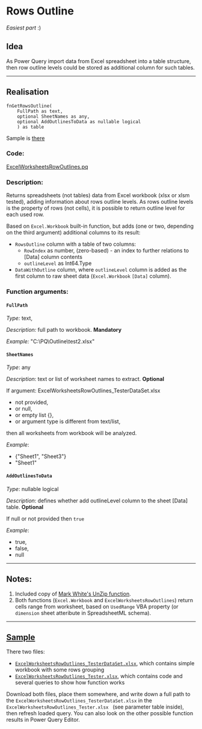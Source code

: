 # Rows Outline

*Easiest part* :)

## Idea

As Power Query import data from Excel spreadsheet into a table structure, then row outline levels could be stored as additional column for such tables.

***

## Realisation

    fnGetRowsOutline(
        FullPath as text, 
        optional SheetNames as any, 
        optional AddOutlinesToData as nullable logical
        ) as table

Sample is [there](#sample)

### Code:
[ExcelWorksheetsRowOutlines.pq](../RowsOutline/ExcelWorksheetsRowOutlines.pq)

### Description:

Returns spreadsheets (not tables) data from Excel workbook (xlsx or xlsm tested), adding information about rows outline levels.
As rows outline levels is the property of rows (not cells), it is possible to return outline level for each used row.

Based on `Excel.Workbook` built-in function, but adds (one or two, depending on the third argument) additional columns to its result:

* `RowsOutline` column with a table of two columns: 
    * `RowIndex` as number, (zero-based) - an index to further relations to [Data] column contents
    * `outlineLevel` as Int64.Type
* `DataWithOutline` column, where `outlineLevel` column is added as the first column to raw sheet data (`Excel.Workbook` `[Data]` column).

### Function arguments:

#### `FullPath`

*Type:* text,

*Description:* full path to workbook. **Mandatory**

*Example:* "C:\PQ\Outline\test2.xlsx"
  
#### `SheetNames`

*Type*: any
   
*Description*: text or list of worksheet names to extract. **Optional**
   
   If argument: ExcelWorksheetsRowOutlines_TesterDataSet.xlsx 
   
   - not provided,
   - or null,
   - or empty list {}, 
   - or argument type is different from text/list, 

then all worksheets from workbook will be analyzed.
    
*Example*: 
* {"Sheet1", "Sheet3"}
* "Sheet1"


#### `AddOutlinesToData`

*Type*: nullable logical

*Description*: defines whether add outlineLevel column to the sheet [Data] table. **Optional**

If null or not provided then `true`
        
*Example*: 
* true, 
* false, 
* null

***

## Notes:
1. Included copy of [Mark White's UnZip function](../UnZip.pq).
2. Both functions (`Excel.Workbook` and `ExcelWorksheetsRowOutlines`) return cells range from worksheet, based on `UsedRange` VBA property (or `dimension` sheet atteribute in SpreadsheetML schema).

***

## [Sample](#sample)
There two files:
* [`ExcelWorksheetsRowOutlines_TesterDataSet.xlsx`](ExcelWorksheetsRowOutlines_TesterDataSet.xlsx), which contains simple workbook with some rows grouping
* [`ExcelWorksheetsRowOutlines_Tester.xlsx`](ExcelWorksheetsRowOutlines_Tester.xlsx), which contains code and several queries to show how function works

Download both files, place them somewhere, and write down a full path to the `ExcelWorksheetsRowOutlines_TesterDataSet.xlsx` in the `ExcelWorksheetsRowOutlines_Tester.xlsx ` (see parameter table inside), then refresh loaded query. You can also look on the other possible function results in Power Query Editor.
